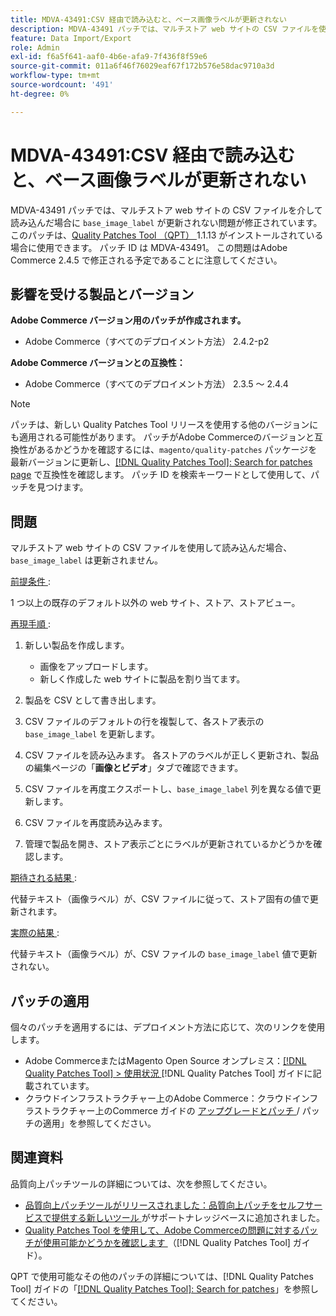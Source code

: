 ```yaml
---
title: MDVA-43491:CSV 経由で読み込むと、ベース画像ラベルが更新されない
description: MDVA-43491 パッチでは、マルチストア web サイトの CSV ファイルを使用して読み込んだ場合に「base_image_label」が更新されない問題が修正されています。 このパッチは、[Quality Patches Tool （QPT） ] （https://experienceleague.adobe.com/en/docs/commerce-operations/tools/quality-patches-tool/quality-patches-tool-to-self-serve-quality-patches） 1.1.13 がインストールされている場合に利用できます。 パッチ ID は MDVA-43491。 この問題はAdobe Commerce 2.4.5 で修正される予定であることに注意してください。
feature: Data Import/Export
role: Admin
exl-id: f6a5f641-aaf0-4b6e-afa9-7f436f8f59e6
source-git-commit: 011a6f46f76029eaf67f172b576e58dac9710a3d
workflow-type: tm+mt
source-wordcount: '491'
ht-degree: 0%

---
```


# MDVA-43491:CSV 経由で読み込むと、ベース画像ラベルが更新されない

MDVA-43491 パッチでは、マルチストア web サイトの CSV ファイルを介して読み込んだ場合に `base_image_label` が更新されない問題が修正されています。 このパッチは、[Quality Patches Tool （QPT） ](https://experienceleague.adobe.com/en/docs/commerce-operations/tools/quality-patches-tool/quality-patches-tool-to-self-serve-quality-patches)1.1.13 がインストールされている場合に使用できます。 パッチ ID は MDVA-43491。 この問題はAdobe Commerce 2.4.5 で修正される予定であることに注意してください。

## 影響を受ける製品とバージョン

**Adobe Commerce バージョン用のパッチが作成されます。**

* Adobe Commerce（すべてのデプロイメント方法） 2.4.2-p2

**Adobe Commerce バージョンとの互換性：**

* Adobe Commerce（すべてのデプロイメント方法） 2.3.5 ～ 2.4.4

>[!NOTE]
>
>パッチは、新しい Quality Patches Tool リリースを使用する他のバージョンにも適用される可能性があります。 パッチがAdobe Commerceのバージョンと互換性があるかどうかを確認するには、`magento/quality-patches` パッケージを最新バージョンに更新し、[[!DNL Quality Patches Tool]: Search for patches page](https://experienceleague.adobe.com/en/docs/commerce-operations/tools/quality-patches-tool/quality-patches-tool-to-self-serve-quality-patches) で互換性を確認します。 パッチ ID を検索キーワードとして使用して、パッチを見つけます。

## 問題

マルチストア web サイトの CSV ファイルを使用して読み込んだ場合、`base_image_label` は更新されません。

<u> 前提条件 </u>:

1 つ以上の既存のデフォルト以外の web サイト、ストア、ストアビュー。

<u> 再現手順 </u>:

1. 新しい製品を作成します。

   * 画像をアップロードします。
   * 新しく作成した web サイトに製品を割り当てます。

1. 製品を CSV として書き出します。
1. CSV ファイルのデフォルトの行を複製して、各ストア表示の `base_image_label` を更新します。
1. CSV ファイルを読み込みます。 各ストアのラベルが正しく更新され、製品の編集ページの「**画像とビデオ**」タブで確認できます。
1. CSV ファイルを再度エクスポートし、`base_image_label` 列を異なる値で更新します。
1. CSV ファイルを再度読み込みます。
1. 管理で製品を開き、ストア表示ごとにラベルが更新されているかどうかを確認します。

<u> 期待される結果 </u>:

代替テキスト（画像ラベル）が、CSV ファイルに従って、ストア固有の値で更新されます。

<u> 実際の結果 </u>:

代替テキスト（画像ラベル）が、CSV ファイルの `base_image_label` 値で更新されない。

## パッチの適用

個々のパッチを適用するには、デプロイメント方法に応じて、次のリンクを使用します。

* Adobe CommerceまたはMagento Open Source オンプレミス：[[!DNL Quality Patches Tool] > 使用状況 ](/help/tools/quality-patches-tool/usage.md)[!DNL Quality Patches Tool] ガイドに記載されています。
* クラウドインフラストラクチャー上のAdobe Commerce：クラウドインフラストラクチャー上のCommerce ガイドの [ アップグレードとパッチ ](https://experienceleague.adobe.com/docs/commerce-cloud-service/user-guide/develop/upgrade/apply-patches.html)/ パッチの適用」を参照してください。

## 関連資料

品質向上パッチツールの詳細については、次を参照してください。

* [ 品質向上パッチツールがリリースされました：品質向上パッチをセルフサービスで提供する新しいツール ](https://experienceleague.adobe.com/en/docs/commerce-operations/tools/quality-patches-tool/quality-patches-tool-to-self-serve-quality-patches) がサポートナレッジベースに追加されました。
* [Quality Patches Tool を使用して、Adobe Commerceの問題に対するパッチが使用可能かどうかを確認します ](/help/tools/quality-patches-tool/patches-available-in-qpt/check-patch-for-magento-issue-with-magento-quality-patches.md) （[!DNL Quality Patches Tool] ガイド）。

QPT で使用可能なその他のパッチの詳細については、[!DNL Quality Patches Tool] ガイドの「[[!DNL Quality Patches Tool]: Search for patches](https://experienceleague.adobe.com/tools/commerce-quality-patches/index.html)」を参照してください。

